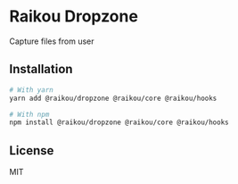 # Raikou Dropzone

Capture files from user

## Installation

```bash
# With yarn
yarn add @raikou/dropzone @raikou/core @raikou/hooks

# With npm
npm install @raikou/dropzone @raikou/core @raikou/hooks
```

## License

MIT
